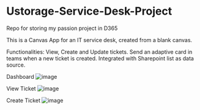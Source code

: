 # Ustorage-Service-Desk-Project
Repo for storing my passion project in D365

This is a Canvas App for an IT service desk, created from a blank canvas.

Functionalities: View, Create  and Update tickets. Send an adaptive card in teams when a new ticket is created.
Integrated with Sharepoint list as data source.

Dashboard 
![image](https://github.com/Nazreen-dev/Ustorage-Service-Desk-Project/assets/160206062/dc8d7599-e24c-4df6-b82a-4c2dc88c7fe9)

View Ticket
![image](https://github.com/Nazreen-dev/Ustorage-Service-Desk-Project/assets/160206062/ff739e39-0bbe-4e6f-85a0-058243d5bb74)

Create Ticket
![image](https://github.com/Nazreen-dev/Ustorage-Service-Desk-Project/assets/160206062/d28a6363-2713-4365-b2ae-38ce5fd87012)



